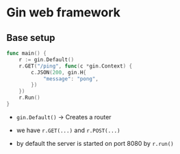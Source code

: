 # Gin web framework

## Base setup

```go
func main() {
	r := gin.Default()
	r.GET("/ping", func(c *gin.Context) {
		c.JSON(200, gin.H{
			"message": "pong",
		})
	})
	r.Run()
}
```

- `gin.Default()` -> Creates a router

- we have `r.GET(...)` and `r.POST(...)`
- by default the server is started on port 8080 by `r.run()`


